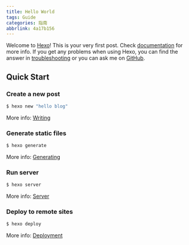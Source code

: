 ```yaml
---
title: Hello World
tags: Guide
categories: 指南
abbrlink: 4a17b156
---
```

Welcome to [Hexo](https://hexo.io/)! This is your very first post. Check [documentation](https://hexo.io/docs/) for more info. If you get any problems when using Hexo, you can find the answer in [troubleshooting](https://hexo.io/docs/troubleshooting.html) or you can ask me on [GitHub](https://github.com/hexojs/hexo/issues).
<!--more-->

## Quick Start

### Create a new post

``` bash
$ hexo new "hello blog"
```

More info: [Writing](https://hexo.io/docs/writing.html)

### Generate static files

``` bash
$ hexo generate
```

More info: [Generating](https://hexo.io/docs/generating.html)

### Run server

``` bash
$ hexo server
```

More info: [Server](https://hexo.io/docs/server.html)

### Deploy to remote sites

``` bash
$ hexo deploy
```

More info: [Deployment](https://hexo.io/docs/one-command-deployment.html)

